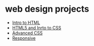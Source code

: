 # web design projects
<ul>
<li><a href="intro_HTML/index.html" target="_blank">Intro to HTML</a></li>
<li><a href="html5_css/index.html" target="_blank">HTML5 and Inrto to CSS</a></li>
<li><a href="advanced_css/index.html" target="_blank">Advanced CSS</a></li>
<li><a href="responsive/index.html" target="_blank">Responsive</a></li>
</ul>
